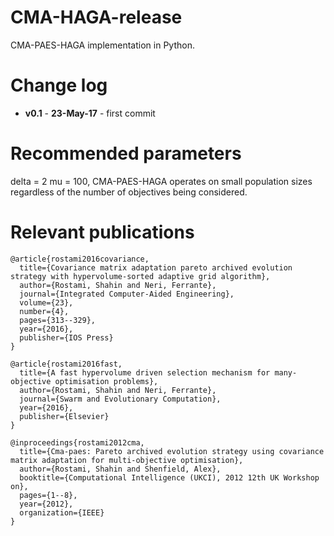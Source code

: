 # CMA-HAGA-release
CMA-PAES-HAGA implementation in Python.

# Change log
- **v0.1** - **23-May-17** - first commit

# Recommended parameters
delta = 2
mu = 100, CMA-PAES-HAGA operates on small population sizes regardless of the number of objectives being considered.

# Relevant publications

```
@article{rostami2016covariance,
  title={Covariance matrix adaptation pareto archived evolution strategy with hypervolume-sorted adaptive grid algorithm},
  author={Rostami, Shahin and Neri, Ferrante},
  journal={Integrated Computer-Aided Engineering},
  volume={23},
  number={4},
  pages={313--329},
  year={2016},
  publisher={IOS Press}
}
```

```
@article{rostami2016fast,
  title={A fast hypervolume driven selection mechanism for many-objective optimisation problems},
  author={Rostami, Shahin and Neri, Ferrante},
  journal={Swarm and Evolutionary Computation},
  year={2016},
  publisher={Elsevier}
}
```

```
@inproceedings{rostami2012cma,
  title={Cma-paes: Pareto archived evolution strategy using covariance matrix adaptation for multi-objective optimisation},
  author={Rostami, Shahin and Shenfield, Alex},
  booktitle={Computational Intelligence (UKCI), 2012 12th UK Workshop on},
  pages={1--8},
  year={2012},
  organization={IEEE}
}
```